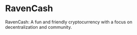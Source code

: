 # RavenCash
RavenCash: A fun and friendly cryptocurrency with a focus on decentralization and community.
